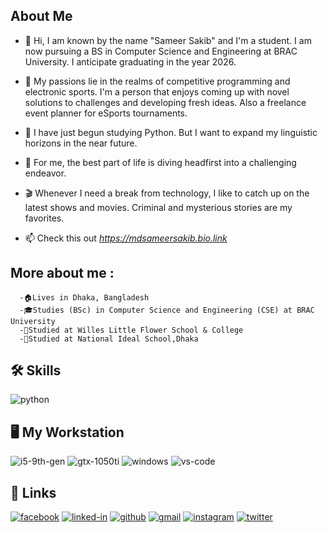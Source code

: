 ## About Me
- 👋 Hi, I am known by the name "Sameer Sakib" and I'm a student. I am now pursuing a BS in Computer Science and Engineering at BRAC University. I anticipate graduating in the year 2026.

- 👀 My passions lie in the realms of competitive programming and electronic sports. I'm a person that enjoys coming up with novel solutions to challenges and developing fresh ideas. Also a freelance event planner for eSports tournaments.

- 🌱 I have just begun studying Python. But I want to expand my linguistic horizons in the near future.

- 💞️ For me, the best part of life is diving headfirst into a challenging endeavor.

- 🎬 Whenever I need a break from technology, I like to catch up on the latest shows and movies. Criminal and mysterious stories are my favorites.

- 📫 Check this out *https://mdsameersakib.bio.link*

## More about me :
      -🏠Lives in Dhaka, Bangladesh
      -🎓Studies (BSc) in Computer Science and Engineering (CSE) at BRAC University
      -🏫Studied at Willes Little Flower School & College
      -🏫Studied at National Ideal School,Dhaka
     
## 🛠️ Skills
![python](https://img.shields.io/badge/Python-3776AB?style=for-the-badge&logo=python&logoColor=white)

## 🖥️ My Workstation
![i5-9th-gen](https://img.shields.io/badge/Intel-Core_i5_9th-0071C5?style=for-the-badge&logo=intel&logoColor=white)
![gtx-1050ti](https://img.shields.io/badge/NVIDIA-GTX_1050_TI-76B900?style=for-the-badge&logo=nvidia&logoColor=white)
![windows](https://img.shields.io/badge/Windows_10-0078D6?style=for-the-badge&logo=windows&logoColor=white)
![vs-code](https://img.shields.io/badge/VS_Code-007ACC?style=for-the-badge&logo=Visual-Studio-Code&logoColor=white)

## 🔗 Links
[![facebook](https://img.shields.io/badge/facebook-3b5998?style=for-the-badge&logo=facebook&logoColor=white)](https://www.facebook.com/mdsameersakib/)
[![linked-in](https://img.shields.io/badge/Linked_In-0077B5?style=for-the-badge&logo=LinkedIn&logoColor=white)](https://www.linkedin.com/in/mdsameersakib/)
[![github](https://img.shields.io/badge/GitHub-000000?style=for-the-badge&logo=GitHub&logoColor=white)](https://github.com/mdsameersakib)
[![gmail](https://img.shields.io/badge/Gmail-D14836?style=for-the-badge&logo=Gmail&logoColor=white)](mailto:https://github.com/mdsameersakib)
[![instagram](https://img.shields.io/badge/Instagram-E4405F?style=for-the-badge&logo=instagram&logoColor=white)](https://www.instagram.com/sameersakib_/)
[![twitter](https://img.shields.io/badge/twitter-00acee?style=for-the-badge&logo=twitter&logoColor=white)](https://www.twitter.com/mdsameersakib/)
